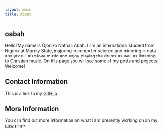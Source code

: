 ```yaml
---
layout: main
title: About
---
```


## oabah

Hello! My name is Ojoniko Nathan Abah. I am an international student from Nigeria at Murray State, majoring in computer science 
and minoring in data analytics. I also love music and enjoy playing the drums as well as listening to Christian music. On this 
page you will see some of my posts and projects. Welcome!

## Contact Information

This is a link to my [GitHub](http://www.github.com/oabah)

## More Information

You can find out more information on what I am presently working on on my [now](https://oabah.github.io/now.html) page.

